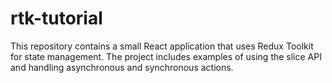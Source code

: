 # rtk-tutorial
This repository contains a small React application that uses Redux Toolkit for state management. The project includes examples of using the slice API and handling asynchronous and synchronous actions.
